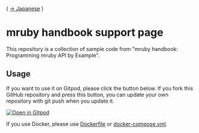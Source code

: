 ( [-> Japanese](./README.ja.md) )

# mruby handbook support page

This repository is a collection of sample code from "mruby handbook: Programming mruby API by Example".


## Usage

If you want to use it on Gitpod, please click the button below.
If you fork this GitHub repository and press this button, you can update your own repository with git push when you update it.

[![Open in Gitpod](https://gitpod.io/button/open-in-gitpod.svg)](https://gitpod.io/from-referrer/)

If you use Docker, please use [Dockerfile](./Dockerfile) or [docker-compose.yml](./docker-compose.yml).


